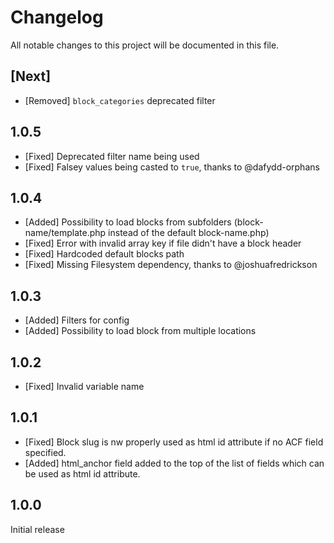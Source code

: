 # Changelog
All notable changes to this project will be documented in this file.

## [Next]

* [Removed] `block_categories` deprecated filter

## 1.0.5

* [Fixed] Deprecated filter name being used
* [Fixed] Falsey values being casted to `true`, thanks to @dafydd-orphans

## 1.0.4

* [Added] Possibility to load blocks from subfolders (block-name/template.php instead of the default block-name.php)
* [Fixed] Error with invalid array key if file didn't have a block header
* [Fixed] Hardcoded default blocks path
* [Fixed] Missing Filesystem dependency, thanks to @joshuafredrickson

## 1.0.3

* [Added] Filters for config
* [Added] Possibility to load block from multiple locations

## 1.0.2

* [Fixed] Invalid variable name

## 1.0.1

* [Fixed] Block slug is nw properly used as html id attribute if no ACF field specified.
* [Added] html_anchor field added to the top of the list of fields which can be used as html id attribute.

## 1.0.0

Initial release
